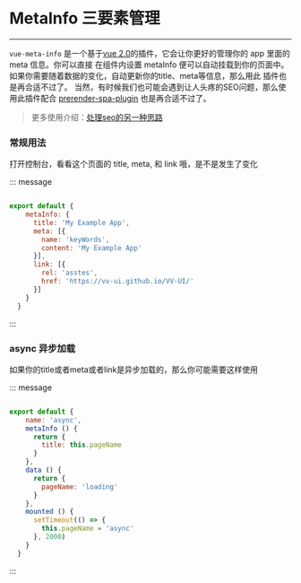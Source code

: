 # MetaInfo 三要素管理
----
`vue-meta-info` 是一个基于[vue 2.0](https://vuejs.org)的插件，它会让你更好的管理你的 app 里面的 meta 信息。你可以直接
在组件内设置 metaInfo 便可以自动挂载到你的页面中。如果你需要随着数据的变化，自动更新你的title、meta等信息，那么用此
插件也是再合适不过了。
当然，有时候我们也可能会遇到让人头疼的SEO问题，那么使用此插件配合 [prerender-spa-plugin](https://github.com/chrisvfritz/prerender-spa-plugin) 也是再合适不过了。
> 更多使用介绍：[处理seo的另一种思路](https://zhuanlan.zhihu.com/p/29148760?group_id=890298677627879424)
### 常规用法

<div class="message">
  <p>打开控制台，看看这个页面的 title, meta, 和 link 哦，是不是发生了变化</p>
</div>


::: message

```js

export default {
    metaInfo: {
      title: 'My Example App',
      meta: [{
        name: 'keyWords',
        content: 'My Example App'
      }],
      link: [{
        rel: 'asstes',
        href: 'https://vv-ui.github.io/VV-UI/'
      }]
    }
  }

```

:::

### async 异步加载

<div class="message">
  <p>如果你的title或者meta或者link是异步加载的，那么你可能需要这样使用</p>
</div>


::: message

```js

export default {
    name: 'async',
    metaInfo () {
      return {
        title: this.pageName
      }
    },
    data () {
      return {
        pageName: 'loading'
      }
    },
    mounted () {
      setTimeout(() => {
        this.pageName = 'async'
      }, 2000)
    }
  }

```

:::


<script>
  export default {
    metaInfo: {
      title: 'metaInfo', // set a title
      meta: [{                 // set meta
        name: 'keyWords',
        content: 'metaInfo'
      }],
      link: [{                 // set link
        rel: 'asstes',
        href: 'https://vv-ui.github.io/VV-UI/'
      }]
    }
  }
</script>
